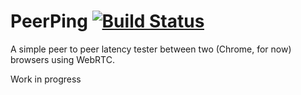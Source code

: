 # PeerPing [![Build Status](https://travis-ci.org/tstirrat/peerping.svg?branch=master)](https://travis-ci.org/tstirrat/peerping)

A simple peer to peer latency tester between two (Chrome, for now) browsers
using WebRTC.

Work in progress
